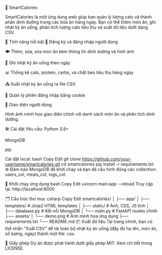 🥗 SmartCalories

SmartCalories là một ứng dụng web giúp bạn quản lý lượng calo và thành phần dinh dưỡng trong các bữa ăn hàng ngày. Bạn có thể thêm món ăn, ghi nhật ký ăn uống, phân tích lượng calo tiêu thụ và xuất dữ liệu dưới dạng CSV.

🚀 Tính năng nổi bật
👥 Đăng ký và đăng nhập người dùng

🍽️ Thêm, sửa, xóa món ăn kèm thông tin dinh dưỡng và hình ảnh

🧾 Ghi nhật ký ăn uống theo ngày

📊 Thống kê calo, protein, carbs, và chất béo tiêu thụ hàng ngày

📤 Xuất nhật ký ăn uống ra file CSV

🔐 Quản lý phiên đăng nhập bằng cookie

📸 Giao diện người dùng

Hình ảnh minh họa giao diện chính với danh sách món ăn và phân tích dinh dưỡng.

🛠️ Cài đặt
Yêu cầu:
Python 3.8+

MongoDB

pip

Cài đặt local:
bash
Copy
Edit
git clone https://github.com/your-username/smartcalories.git
cd smartcalories
pip install -r requirements.txt
⚙️ Đảm bảo MongoDB đã khởi chạy và bạn đã cấu hình đúng các collection: users_col, meals_col, logs_col.

🔧 Khởi chạy ứng dụng
bash
Copy
Edit
uvicorn main:app --reload
Truy cập tại: http://localhost:8000

🗂️ Cấu trúc thư mục
csharp
Copy
Edit
smartcalories/
│
├── app/
│   ├── templates/          # Jinja2 HTML templates
│   ├── static/             # Ảnh, CSS, JS tĩnh
│   ├── database.py         # Kết nối MongoDB
│   └── main.py             # FastAPI routes chính
├── assets/
│   └── demo.png            # Ảnh minh họa ứng dụng
├── requirements.txt
└── README.md
📦 Xuất dữ liệu
Tại trang chính, bạn có thể nhấn "Xuất CSV" để tải toàn bộ nhật ký ăn uống (đầy đủ họ tên, món ăn, số lượng, ngày) thành một file .csv.

📃 Giấy phép
Dự án được phát hành dưới giấy phép MIT. Xem chi tiết trong LICENSE.
